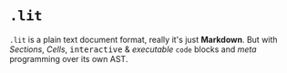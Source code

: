 # `.lit`

`.lit` is a plain text document format, really it's just **Markdown**. But with *Sections*, *Cells*, <kbd>interactive</kbd> & *executable* `code` blocks and _meta_ programming over its own <abbr>AST</abbr>.
